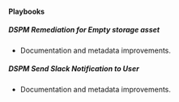 
#### Playbooks

##### DSPM Remediation for Empty storage asset

- Documentation and metadata improvements.
##### DSPM Send Slack Notification to User

- Documentation and metadata improvements.
